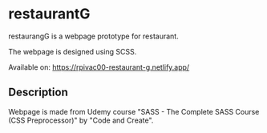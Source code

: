 # restaurantG
restaurangG is a webpage prototype for restaurant.

The webpage is designed using SCSS.

Available on: https://rpivac00-restaurant-g.netlify.app/

## Description
Webpage is made from Udemy course "SASS - The Complete SASS Course (CSS Preprocessor)" by "Code and Create".


